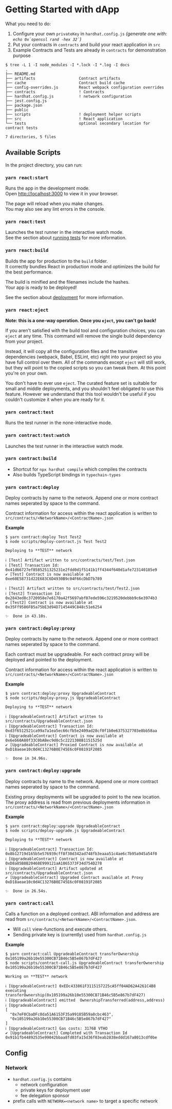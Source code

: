 # Getting Started with dApp

What you need to do:

1. Configure your own `privateKey` in `hardhat.config.js` _(generate one with: `` echo 0x`openssl rand -hex 32` ``)_
1. Put your contracts in `contracts` and build your react application in `src`
  1. Example Contracts and Tests are already in `contracts` for demonstration purpose


```
$ tree -L 1 -I node_modules -I *.lock -I *.log -I docs
.
├── README.md
├── artifacts                   Contract artifacts
├── cache                       Contract build cache
├── config-overrides.js         React webpack configuration overrides
├── contracts                   ! Contracts
├── hardhat.config.js           ! network configuration
├── jest.config.js
├── package.json
├── public
├── scripts                     ! deployment helper scripts
├── src                         ! React application
└── tests                       optional secondary location for contract tests

7 directories, 5 files

```

## Available Scripts

In the project directory, you can run:

### `yarn react:start`

Runs the app in the development mode.\
Open [http://localhost:3000](http://localhost:3000) to view it in your browser.

The page will reload when you make changes.\
You may also see any lint errors in the console.

### `yarn react:test`

Launches the test runner in the interactive watch mode.\
See the section about [running tests](https://facebook.github.io/create-react-app/docs/running-tests) for more information.

### `yarn react:build`

Builds the app for production to the `build` folder.\
It correctly bundles React in production mode and optimizes the build for the best performance.

The build is minified and the filenames include the hashes.\
Your app is ready to be deployed!

See the section about [deployment](https://facebook.github.io/create-react-app/docs/deployment) for more information.

### `yarn react:eject`

**Note: this is a one-way operation. Once you `eject`, you can't go back!**

If you aren't satisfied with the build tool and configuration choices, you can `eject` at any time. This command will remove the single build dependency from your project.

Instead, it will copy all the configuration files and the transitive dependencies (webpack, Babel, ESLint, etc) right into your project so you have full control over them. All of the commands except `eject` will still work, but they will point to the copied scripts so you can tweak them. At this point you're on your own.

You don't have to ever use `eject`. The curated feature set is suitable for small and middle deployments, and you shouldn't feel obligated to use this feature. However we understand that this tool wouldn't be useful if you couldn't customize it when you are ready for it.

### `yarn contract:test`

Runs the test runner in the none-interactive mode.
### `yarn contract:test:watch`

Launches the test runner in the interactive watch mode.

### `yarn contract:build`

* Shortcut for `npx hardhat compile` which compiles the contracts
* Also builds TypeScript bindings in `typechain-types`

### `yarn contract:deploy`

Deploy contracts by name to the network. Append one or more contract names seperated by space to the command.

Contract information for access within the react application is written to `src/contracts/<NetworkName>/<ContractName>.json`

**Example**

```shell
$ yarn contract:deploy Test Test2
$ node scripts/deploy-contract.js Test Test2

Deploying to **TEST** network

ℹ [Test] Artifact written to src/contracts/test/Test.json
ℹ [Test] Transaction Id: 0x41d66727ef8585251325231e2fdd0d1f5141b1ff4344f640d1afe723140185e9
✔ [Test] Contract is now available at 0xe60E58731d22E683C6D4930B9c04F66cDbD7b789

ℹ [Test2] Artifact written to src/contracts/test/Test2.json
ℹ [Test2] Transaction Id: 0x2843ed8c3720958e7e6170a42f5697abf07ede596c3219520debbb9c6e3974b3
✔ [Test2] Contract is now available at 0x35Ff9586FB5a75bE3d94D7145449C848c51e6254

✨  Done in 43.10s.
```

### `yarn contract:deploy:proxy`

Deploy contracts by name to the network. Append one or more contract names seperated by space to the command.

Each contract must be upgradeable. For each contract proxy will be deployed and pointed to the deployment.

Contract information for access within the react application is written to `src/contracts/<NetworkName>/<ContractName>.json`

**Example**

```shell
$ yarn contract:deploy:proxy UpgradeableContract
$ node scripts/deploy-proxy.js UpgradeableContract

Deploying to **TEST** network

ℹ [UpgradeableContract] Artifact written to src/contracts/UpgradeableContract.json
ℹ [UpgradeableContract] Transaction Id: 0xd3f6512521ca99a7a1ea5ec66cfb5e2409ad28cf0f1b0e6375327703e8bb58aa
ℹ [UpgradeableContract] Contract is now available at 0x6eb60A80f33C0bABec9d0c5c2221308B1151525d
✔ [UpgradeableContract] Proxied Contract is now available at 0xD18aeae10c0d4C13276B0E745E6c0F08191F2085

✨  Done in 34.96s.
```

### `yarn contract:deploy:upgrade`

Deploy contracts by name to the network. Append one or more contract names seperated by space to the command.

Existing proxy deployments will be upgraded to point to the new location. The proxy address is read from previous deployments information in `src/contracts/<NetworkName>/<ContractName>.json`

**Example**

```shell
$ yarn contract:deploy:upgrade UpgradeableContract
$ node scripts/deploy-upgrade.js UpgradeableContract

Deploying to **TEST** network

ℹ [UpgradeableContract] Transaction Id: 0x8b12719d165b5e576939cff8f30d342ad748fb3eaaa51c4ae6c7b95a945a54f0
ℹ [UpgradeableContract] Contract is now available at 0xD8a85B8B20468E999121aA1865373F34d754D278
ℹ [UpgradeableContract] Artifact updated at src/contracts/UpgradeableContract.json
✔ [UpgradeableContract] Upgraded Contract available at Proxy 0xD18aeae10c0d4C13276B0E745E6c0F08191F2085

✨  Done in 26.54s.
```

### `yarn contract:call`

Calls a function on a deployed contract. ABI information and address are read from `src/contracts/<NetworkName>/<ContractName>.json`.

* Will `call` view-functions and execute others.
* Sending private key is (currently) used from `hardhat.config.js`

**Example**

```shell
$ yarn contract:call UpgradeableContract transferOwnership 0x105199a26b10e55300CB71B46c5B5e867b7dF427
$ node scripts/contract-call.js UpgradeableContract transferOwnership 0x105199a26b10e55300CB71B46c5B5e867b7dF427

Working on **TEST** network

ℹ [UpgradeableContract] 0xEDc433861F3115157225cA5ff04AD62A4261C4B8 executing transferOwnership(0x105199a26b10e55300CB71B46c5B5e867b7dF427)
ℹ [UpgradeableContract] emitted  OwnershipTransferred(address,address)
ℹ [UpgradeableContract] 
[
  "0x7eF0CbaDFc0da51A6153F35a99185B59a8cbc463",
  "0x105199a26b10e55300CB71B46c5B5e867b7dF427"
]
ℹ [UpgradeableContract] Gas costs: 31768 VTHO
✔ [UpgradeableContract] Completed with Transaction Id 0x91b1fb44892535e99042bbaa8fd03fa15d36f03eab2838eddd167a8013cdf0be

```

## Config

### Network

* `hardhat.config.js` contains
  * network configuration
  * private keys for deployment user
  * fee delegation sponsor
* prefix calls with `NETWORK=<network name>` to target a specific network